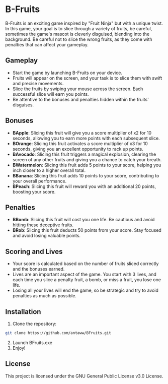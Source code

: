 # B-Fruits

B-Fruits is an exciting game inspired by "Fruit Ninja" but with a unique twist. In this game, your goal is to slice through a variety of fruits, be careful, sometimes the game's mascot is cleverly disguised, blending into the background. Be careful not to slice the wrong fruits, as they come with penalties that can affect your gameplay.

## Gameplay

- Start the game by launching B-Fruits on your device.
- Fruits will appear on the screen, and your task is to slice them with swift and precise movements.
- Slice the fruits by swiping your mouse across the screen. Each successful slice will earn you points.
- Be attentive to the bonuses and penalties hidden within the fruits' disguises.

## Bonuses

- **BApple**: Slicing this fruit will give you a score multiplier of x2 for 10 seconds, allowing you to earn more points with each subsequent slice.
- **BOrange**: Slicing this fruit activates a score multiplier of x3 for 10 seconds, giving you an excellent opportunity to rack up points.
- **BAvocado**: Slicing this fruit triggers a magical explosion, clearing the screen of any other fruits and giving you a chance to catch your breath.
- **BWatermelon**: Slicing this fruit adds 5 points to your score, helping you inch closer to a higher overall total.
- **BBanana**: Slicing this fruit adds 10 points to your score, contributing to your overall performance.
- **BPeach**: Slicing this fruit will reward you with an additional 20 points, boosting your score.

## Penalties

- **BBomb**: Slicing this fruit will cost you one life. Be cautious and avoid hitting these deceptive fruits.
- **BRob**: Slicing this fruit deducts 50 points from your score. Stay focused and avoid losing valuable points.

## Scoring and Lives

- Your score is calculated based on the number of fruits sliced correctly and the bonuses earned.
- Lives are an important aspect of the game. You start with 3 lives, and each time you slice a penalty fruit, a bomb, or miss a fruit, you lose one life.
- Losing all your lives will end the game, so be strategic and try to avoid penalties as much as possible.

## Installation

1. Clone the repository:

```bash
git clone https://github.com/antaww/BFruits.git
```
2. Launch BFruits.exe
3. Enjoy!

## License

This project is licensed under the GNU General Public License v3.0 License.

